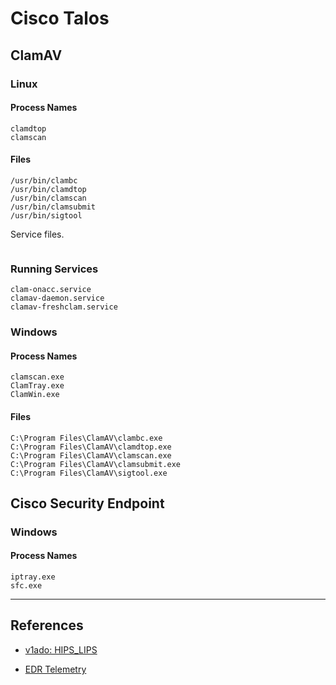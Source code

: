 # Cisco Talos

## ClamAV

### Linux

#### Process Names

```
clamdtop
clamscan
```

#### Files

```
/usr/bin/clambc
/usr/bin/clamdtop
/usr/bin/clamscan
/usr/bin/clamsubmit
/usr/bin/sigtool
```

Service files.

```

```

### Running Services

```
clam-onacc.service
clamav-daemon.service
clamav-freshclam.service
```

### Windows

#### Process Names

```
clamscan.exe
ClamTray.exe
ClamWin.exe
```

#### Files

```
C:\Program Files\ClamAV\clambc.exe
C:\Program Files\ClamAV\clamdtop.exe
C:\Program Files\ClamAV\clamscan.exe
C:\Program Files\ClamAV\clamsubmit.exe
C:\Program Files\ClamAV\sigtool.exe
```

## Cisco Security Endpoint

### Windows

#### Process Names

```
iptray.exe
sfc.exe
```

---
## References

- [v1ado: HIPS_LIPS](https://github.com/v1ado/HIPS_LIPS)

- [EDR Telemetry](https://www.edr-telemetry.com/)